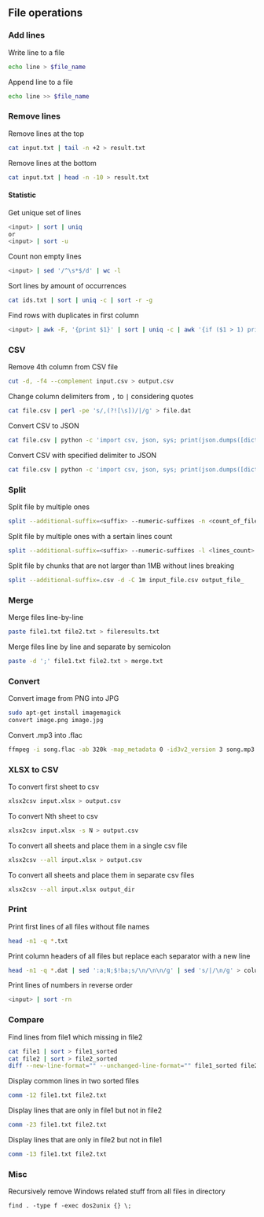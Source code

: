 ## File operations

### Add lines
Write line to a file
```bash
echo line > $file_name
```

Append line to a file
```bash
echo line >> $file_name
```

### Remove lines
Remove lines at the top
```bash
cat input.txt | tail -n +2 > result.txt
```

Remove lines at the bottom
```bash
cat input.txt | head -n -10 > result.txt
```

#### Statistic
Get unique set of lines
```bash
<input> | sort | uniq
or 
<input> | sort -u
```

Count non empty lines
```bash
<input> | sed '/^\s*$/d' | wc -l
```

Sort lines by amount of occurrences
```bash
cat ids.txt | sort | uniq -c | sort -r -g
```

Find rows with duplicates in first column
```bash
<input> | awk -F, '{print $1}' | sort | uniq -c | awk '{if ($1 > 1) print $1" "$2}' | sort -rg
```

### CSV
Remove 4th column from CSV file
```bash
cut -d, -f4 --complement input.csv > output.csv
```

Change column delimiters from `,` to `|` considering quotes
```bash
cat file.csv | perl -pe 's/,(?![\s])/|/g' > file.dat
```

Convert CSV to JSON
```bash
cat file.csv | python -c 'import csv, json, sys; print(json.dumps([dict(r) for r in csv.DictReader(sys.stdin)]))' > result.json
```

Convert CSV with specified delimiter to JSON
```bash
cat file.csv | python -c 'import csv, json, sys; print(json.dumps([dict(r) for r in csv.DictReader(sys.stdin, delimiter="\t")]))' > result.json
```

### Split
Split file by multiple ones
```bash
split --additional-suffix=<suffix> --numeric-suffixes -n <count_of_files> <file_name> <output_file_prefix>
```

Split file by multiple ones with a sertain lines count
```bash
split --additional-suffix=<suffix> --numeric-suffixes -l <lines_count> <file_name> <output_file_prefix>
```

Split file by chunks that are not larger than 1MB without lines breaking
```bash
split --additional-suffix=.csv -d -C 1m input_file.csv output_file_
```

### Merge
Merge files line-by-line
```bash
paste file1.txt file2.txt > fileresults.txt
```

Merge files line by line and separate by semicolon
```bash
paste -d ';' file1.txt file2.txt > merge.txt
```

### Convert
Convert image from PNG into JPG
```bash
sudo apt-get install imagemagick
convert image.png image.jpg
```

Convert .mp3 into .flac
```bash
ffmpeg -i song.flac -ab 320k -map_metadata 0 -id3v2_version 3 song.mp3
```

### XLSX to CSV
To convert first sheet to csv
```bash
xlsx2csv input.xlsx > output.csv
```

To convert Nth sheet to csv
```bash
xlsx2csv input.xlsx -s N > output.csv
```

To convert all sheets and place them in a single csv file
```bash
xlsx2csv --all input.xlsx > output.csv
```

To convert all sheets and place them in separate csv files
```bash
xlsx2csv --all input.xlsx output_dir
```

### Print
Print first lines of all files without file names
```bash
head -n1 -q *.txt
```

Print column headers of all files but replace each separator with a new line
```bash
head -n1 -q *.dat | sed ':a;N;$!ba;s/\n/\n\n/g' | sed 's/|/\n/g' > columns.txt
```

Print lines of numbers in reverse order
```bash
<input> | sort -rn
```

### Compare
Find lines from file1 which missing in file2
```bash
cat file1 | sort > file1_sorted
cat file2 | sort > file2_sorted
diff --new-line-format="" --unchanged-line-format="" file1_sorted file2_sorted
```

Display common lines in two sorted files
```bash
comm -12 file1.txt file2.txt
```

Display lines that are only in file1 but not in file2
```bash
comm -23 file1.txt file2.txt
```

Display lines that are only in file2 but not in file1
```bash
comm -13 file1.txt file2.txt
```

### Misc
Recursively remove Windows related stuff from all files in directory
```
find . -type f -exec dos2unix {} \;
```
